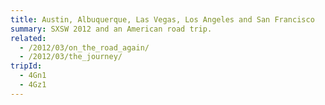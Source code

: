 ```yaml
---
title: Austin, Albuquerque, Las Vegas, Los Angeles and San Francisco
summary: SXSW 2012 and an American road trip.
related:
  - /2012/03/on_the_road_again/
  - /2012/03/the_journey/
tripId:
  - 4Gn1
  - 4Gz1
---
```

